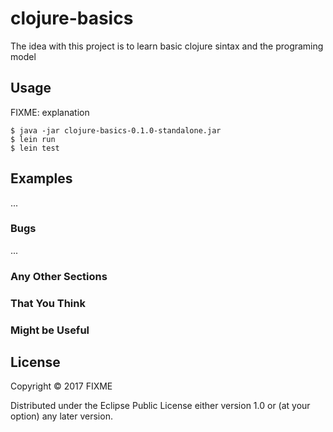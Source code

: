 # clojure-basics

The idea with this project is to learn basic clojure sintax and the programing model


## Usage

FIXME: explanation

    $ java -jar clojure-basics-0.1.0-standalone.jar
    $ lein run
    $ lein test

## Examples

...

### Bugs

...

### Any Other Sections
### That You Think
### Might be Useful

## License

Copyright © 2017 FIXME

Distributed under the Eclipse Public License either version 1.0 or (at
your option) any later version.
